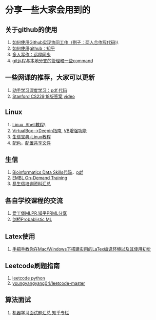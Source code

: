 # 分享一些大家会用到的

## 关于github的使用
1. [如何使用Github实现协同工作（例子：两人合作写代码)](https://blog.csdn.net/Jenny_WJN/article/details/104209062?utm_medium=distribute.pc_relevant.none-task-blog-2%7Edefault%7EBlogCommendFromMachineLearnPai2%7Edefault-2.control&depth_1-utm_source=distribute.pc_relevant.none-task-blog-2%7Edefault%7EBlogCommendFromMachineLearnPai2%7Edefault-2.control)\
2. [如何使用github：知乎](https://www.zhihu.com/question/30119197/answer/1877067450)
3. [多人写作：远程同步](https://blog.csdn.net/qq_39584294/article/details/81393751?utm_medium=distribute.pc_relevant.none-task-blog-baidujs_baidulandingword-5&spm=1001.2101.3001.4242)
4. [git远程与本地分支的管理和一些command](https://blog.csdn.net/duxing_langzi/article/details/80295573?ops_request_misc=%257B%2522request%255Fid%2522%253A%2522162120622216780261991859%2522%252C%2522scm%2522%253A%252220140713.130102334..%2522%257D&request_id=162120622216780261991859&biz_id=0&utm_medium=distribute.pc_search_result.none-task-blog-2~all~sobaiduend~default-1-80295573.first_rank_v2_pc_rank_v29&utm_term=git+%E5%88%A0%E9%99%A4%E8%BF%9C%E7%A8%8B%E5%88%86%E6%94%AF%E5%91%BD%E4%BB%A4)

## 一些网课的推荐，大家可以更新
1. [动手学习深度学习：pdf,代码](http://zh.d2l.ai/)
2. [Stanford CS229](http://cs229.stanford.edu/syllabus.html),[18版答案](https://github.com/Kivy-CN/Stanford-CS-229-CN),[video](https://www.bilibili.com/video/BV16J411t71N?from=search&seid=12149886800661889550)
## Linux
1. [Linux, Shell教程](https://www.runoob.com/linux/linux-install.html)\
2. [VirtualBox-->Deepin指南](https://zhuanlan.zhihu.com/p/133094497),  [VB增强功能](https://zhuanlan.zhihu.com/p/80904653)
3. [生信宝典-Linux教程](http://www.ehbio.com/tutorial/%E7%94%9F%E4%BF%A1%E5%AE%9D%E5%85%B8-Linux%E6%95%99%E7%A8%8B.pdf)
4. [配色](https://blog.csdn.net/weixin_43734095/article/details/105035484?utm_medium=distribute.pc_relevant.none-task-blog-2%7Edefault%7EBlogCommendFromBaidu%7Edefault-5.control&depth_1-utm_source=distribute.pc_relevant.none-task-blog-2%7Edefault%7EBlogCommendFromBaidu%7Edefault-5.control)，[配置共享文件](https://blog.csdn.net/K12706/article/details/108859979?ops_request_misc=&request_id=&biz_id=102&utm_term=Deepin%E9%85%8D%E7%BD%AE%E5%85%B1%E4%BA%AB%E6%96%87%E4%BB%B6%E5%A4%B9&utm_medium=distribute.pc_search_result.none-task-blog-2~all~sobaiduweb~default-4-.first_rank_v2_pc_rank_v29&spm=1018.2226.3001.4187)
## 生信
1. [Bioinformatics Data Skills代码](https://github.com/vsbuffalo/bds-files)，[pdf](https://github.com/Ragnar1999/2021Summer/blob/main/Bioinformatics_Data_Skills_Reproducible_and_Robus_2580594_(z-lib.org).pdf)
2. [EMBL On-Demand Training](https://www.ebi.ac.uk/training/on-demand)
3. [易生信培训资料汇总](http://www.ehbio.com/Training/index.php/Home/Index/Articles.html)
## 各自学校课程的交流
1. [爱丁堡MLPR](https://mlpr.inf.ed.ac.uk/2020/),[知乎PRML分享](https://www.zhihu.com/column/c_67216774)
2. [剑桥Probablistic ML](https://www.cl.cam.ac.uk/teaching/2021/LE49/materials.html)

## Latex使用
1. [手把手教你在Mac/Windows下搭建实用的LaTex编译环境以及其使用初步](https://zhuanlan.zhihu.com/p/27211972)
## Leetcode刷题指南
1. [leetcode python](https://lei-d.gitbook.io/leetcode/)
2. [youngyangyang04/leetcode-master](https://github.com/youngyangyang04/leetcode-master/tree/master/problems)

## 算法面试
1. [机器学习面试题汇总 知乎专栏](https://www.zhihu.com/column/c_12961250)
